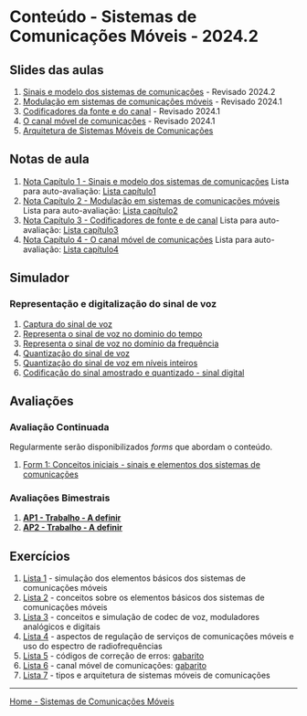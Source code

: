 # Conteúdo - Sistemas de Comunicações Móveis - 2024.2

## Slides das aulas

1. [Sinais e modelo dos sistemas de comunicações](siscom_aulas/sistemas_comunicacoes_slides_cap1.pdf) - Revisado 2024.2
2. [Modulação em sistemas de comunicações móveis](siscom_aulas/sistemas_comunicacoes_slides_cap2.pdf) - Revisado 2024.1
3. [Codificadores da fonte e do canal](siscom_aulas/sistemas_comunicacoes_slides_cap3.pdf) - Revisado 2024.1
4. [O canal móvel de comunicações](siscom_aulas/sistemas_comunicacoes_slides_cap4.pdf) - Revisado 2024.1
5. [Arquitetura de Sistemas Móveis de Comunicações](siscom_aulas/sistemas_comunicacoes_slides_cap5.pdf)

## Notas de aula

1. [Nota Capítulo 1 - Sinais e modelo dos sistemas de comunicações](https://github.com/claytonjasilva/claytonjasilva.github.io/blob/main/siscom_aulas/sistema_comunicacoes_nota_cap1.pdf) Lista para auto-avaliação: [Lista capítulo1](https://github.com/claytonjasilva/claytonjasilva.github.io/blob/main/siscom_aulas/Lista1_auto_avaliacao.md)
2. [Nota Capítulo 2 - Modulação em sistemas de comunicações móveis](https://github.com/claytonjasilva/claytonjasilva.github.io/blob/main/siscom_aulas/sistema_comunicacoes_nota_cap2.pdf) Lista para auto-avaliação: [Lista capítulo2](https://github.com/claytonjasilva/claytonjasilva.github.io/blob/main/siscom_aulas/Lista2_auto_avaliacao.md)
3. [Nota Capítulo 3 - Codificadores de fonte e de canal](https://github.com/claytonjasilva/claytonjasilva.github.io/blob/main/siscom_aulas/sistema_comunicacoes_nota_cap3.pdf) Lista para auto-avaliação: [Lista capítulo3](https://github.com/claytonjasilva/claytonjasilva.github.io/blob/main/siscom_aulas/Lista3_auto_avaliacao.md)
4. [Nota Capítulo 4 - O canal móvel de comunicações](https://github.com/claytonjasilva/claytonjasilva.github.io/blob/main/siscom_aulas/sistema_comunicacoes_nota_cap4.pdf) Lista para auto-avaliação: [Lista capítulo4](https://github.com/claytonjasilva/claytonjasilva.github.io/blob/main/siscom_aulas/Lista4_auto_avaliacao.md)

## Simulador

### Representação e digitalização do sinal de voz

1. [Captura do sinal de voz](https://github.com/claytonjasilva/claytonjasilva.github.io/blob/main/siscom_aulas/audioProject.py)
2. [Representa o sinal de voz no dominio do tempo](https://github.com/claytonjasilva/claytonjasilva.github.io/blob/main/siscom_aulas/audioProject2.py)
3. [Representa o sinal de voz no domínio da frequência](https://github.com/claytonjasilva/claytonjasilva.github.io/blob/main/siscom_aulas/audioProject3.py)
4. [Quantização do sinal de voz](https://github.com/claytonjasilva/claytonjasilva.github.io/blob/main/siscom_aulas/audioProject4.py)
5. [Quantização do sinal de voz em níveis inteiros](https://github.com/claytonjasilva/claytonjasilva.github.io/blob/main/siscom_aulas/audioProject5.py)
6. [Codificação do sinal amostrado e quantizado - sinal digital](https://github.com/claytonjasilva/claytonjasilva.github.io/blob/main/siscom_aulas/audioProject6.py)

## Avaliações

### Avaliação Continuada

Regularmente serão disponibilizados *forms* que abordam o conteúdo.

1. [Form 1: Conceitos iniciais - sinais e elementos dos sistemas de comunicações](https://forms.gle/uSmyS7ZexaKZe5z46)

### Avaliações Bimestrais

1. **[AP1 - Trabalho - A definir]()**
2. **[AP2 - Trabalho - A definir]()**

## Exercícios

1. [Lista 1](siscom_aulas/Lista1_siscom.pdf) - simulação dos elementos básicos dos sistemas de comunicações móveis  
2. [Lista 2](siscom_aulas/Lista2_siscom.pdf) - conceitos sobre os elementos básicos dos sistemas de comunicações móveis  
3. [Lista 3](siscom_aulas/Lista3_siscom.pdf) - conceitos e simulação de codec de voz, moduladores analógicos e digitais
4. [Lista 4](siscom_aulas/Lista4_siscom.pdf) - aspectos de regulação de serviços de comunicações móveis e uso do espectro de radiofrequências  
5. [Lista 5](siscom_aulas/Lista5_siscom.pdf) - códigos de correção de erros: [gabarito](siscom_aulas/Lista5_siscom_solucao.pdf)
6. [Lista 6](siscom_aulas/Lista6_siscom.pdf) - canal móvel de comunicações: [gabarito](siscom_aulas/Lista6_siscom_solucao.pdf)
7. [Lista 7](siscom_aulas/Lista7_siscom.pdf) - tipos e arquitetura de sistemas móveis de comunicações

___
[Home - Sistemas de Comunicações Móveis](https://github.com/claytonjasilva/claytonjasilva.github.io/blob/main/siscom.md)
